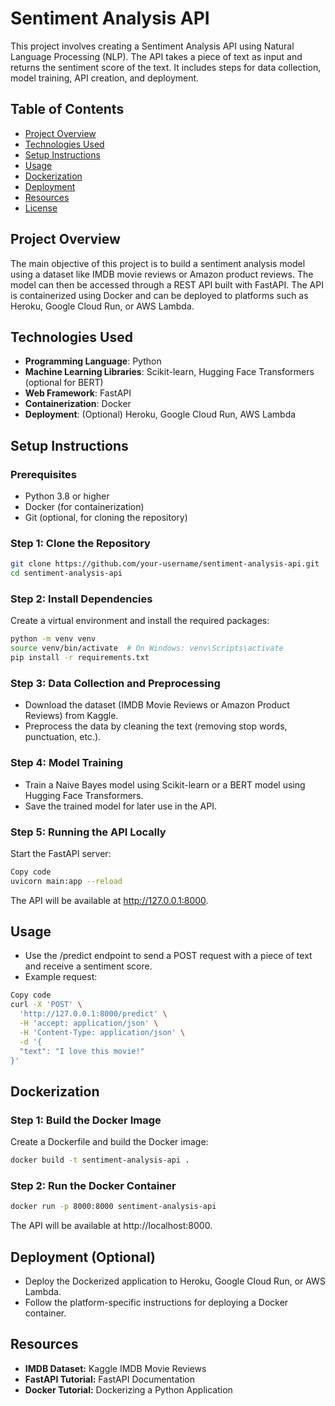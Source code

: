 # Sentiment Analysis API

This project involves creating a Sentiment Analysis API using Natural Language Processing (NLP). The API takes a piece of text as input and returns the sentiment score of the text. It includes steps for data collection, model training, API creation, and deployment.

## Table of Contents
- [Project Overview](#project-overview)
- [Technologies Used](#technologies-used)
- [Setup Instructions](#setup-instructions)
- [Usage](#usage)
- [Dockerization](#dockerization)
- [Deployment](#deployment)
- [Resources](#resources)
- [License](#license)

## Project Overview
The main objective of this project is to build a sentiment analysis model using a dataset like IMDB movie reviews or Amazon product reviews. The model can then be accessed through a REST API built with FastAPI. The API is containerized using Docker and can be deployed to platforms such as Heroku, Google Cloud Run, or AWS Lambda.

## Technologies Used
- **Programming Language**: Python
- **Machine Learning Libraries**: Scikit-learn, Hugging Face Transformers (optional for BERT)
- **Web Framework**: FastAPI
- **Containerization**: Docker
- **Deployment**: (Optional) Heroku, Google Cloud Run, AWS Lambda

## Setup Instructions

### Prerequisites
- Python 3.8 or higher
- Docker (for containerization)
- Git (optional, for cloning the repository)

### Step 1: Clone the Repository
```bash
git clone https://github.com/your-username/sentiment-analysis-api.git
cd sentiment-analysis-api
```

### Step 2: Install Dependencies
Create a virtual environment and install the required packages:

```bash
python -m venv venv
source venv/bin/activate  # On Windows: venv\Scripts\activate
pip install -r requirements.txt
```
### Step 3: Data Collection and Preprocessing
- Download the dataset (IMDB Movie Reviews or Amazon Product Reviews) from Kaggle.
- Preprocess the data by cleaning the text (removing stop words, punctuation, etc.).

### Step 4: Model Training
- Train a Naive Bayes model using Scikit-learn or a BERT model using Hugging Face Transformers.
- Save the trained model for later use in the API.

### Step 5: Running the API Locally
Start the FastAPI server:

```bash
Copy code
uvicorn main:app --reload
```
The API will be available at http://127.0.0.1:8000.

## Usage
- Use the /predict endpoint to send a POST request with a piece of text and receive a sentiment score.
- Example request:
```bash
Copy code
curl -X 'POST' \
  'http://127.0.0.1:8000/predict' \
  -H 'accept: application/json' \
  -H 'Content-Type: application/json' \
  -d '{
  "text": "I love this movie!"
}'
```
## Dockerization
### Step 1: Build the Docker Image
Create a Dockerfile and build the Docker image:

```bash
docker build -t sentiment-analysis-api .
```
### Step 2: Run the Docker Container
```bash
docker run -p 8000:8000 sentiment-analysis-api
```
The API will be available at http://localhost:8000.

## Deployment (Optional)
- Deploy the Dockerized application to Heroku, Google Cloud Run, or AWS Lambda.
- Follow the platform-specific instructions for deploying a Docker container.
## Resources
- **IMDB Dataset:** Kaggle IMDB Movie Reviews
- **FastAPI Tutorial:** FastAPI Documentation
- **Docker Tutorial:** Dockerizing a Python Application
